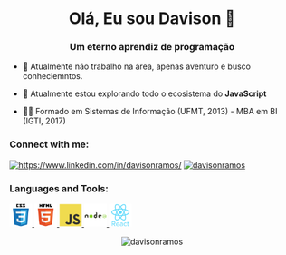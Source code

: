 <h1 align="center">Olá, Eu sou Davison 👋</h1>
<h3 align="center">Um eterno aprendiz de programação</h3>

- 🔭 Atualmente não trabalho na área, apenas aventuro e busco conheciemntos.

- 🌱 Atualmente estou explorando todo o ecosistema do **JavaScript**

- 🧑‍🎓 Formado em Sistemas de Informação (UFMT, 2013) - MBA em BI (IGTI, 2017)


<h3 align="left">Connect with me:</h3>
<p align="left">
<a href="https://www.linkedin.com/in/davisonramos" target="blank"><img align="center" src="https://raw.githubusercontent.com/rahuldkjain/github-profile-readme-generator/master/src/images/icons/Social/linked-in-alt.svg" alt="https://www.linkedin.com/in/davisonramos/" height="30" width="40" /></a>
<a href="https://instagram.com/davisonramos" target="blank"><img align="center" src="https://raw.githubusercontent.com/rahuldkjain/github-profile-readme-generator/master/src/images/icons/Social/instagram.svg" alt="davisonramos" height="30" width="40" /></a>

</p>

<h3 align="left">Languages and Tools:</h3>
<p align="left"> <a href="https://www.w3schools.com/css/" target="_blank" rel="noreferrer"> <img src="https://raw.githubusercontent.com/devicons/devicon/master/icons/css3/css3-original-wordmark.svg" alt="css3" width="40" height="40"/> </a> <a href="https://www.w3.org/html/" target="_blank" rel="noreferrer"> <img src="https://raw.githubusercontent.com/devicons/devicon/master/icons/html5/html5-original-wordmark.svg" alt="html5" width="40" height="40"/> </a> <a href="https://developer.mozilla.org/en-US/docs/Web/JavaScript" target="_blank" rel="noreferrer"> <img src="https://raw.githubusercontent.com/devicons/devicon/master/icons/javascript/javascript-original.svg" alt="javascript" width="40" height="40"/> </a> <a href="https://nodejs.org" target="_blank" rel="noreferrer"> <img src="https://raw.githubusercontent.com/devicons/devicon/master/icons/nodejs/nodejs-original-wordmark.svg" alt="nodejs" width="40" height="40"/> </a> <a href="https://reactjs.org/" target="_blank" rel="noreferrer"> <img src="https://raw.githubusercontent.com/devicons/devicon/master/icons/react/react-original-wordmark.svg" alt="react" width="40" height="40"/> </a> </p>

<p align="center"><img align="center" src="https://github-readme-stats.vercel.app/api/top-langs?username=davisonramos&show_icons=true&locale=en&layout=compact" alt="davisonramos" /></p>

